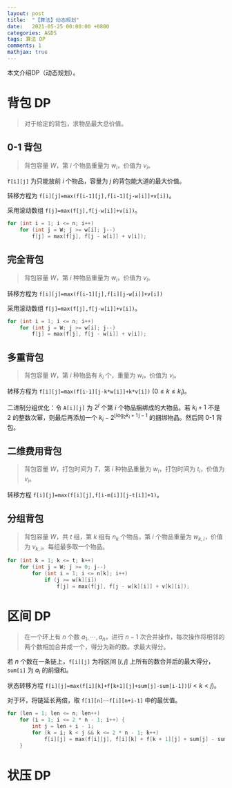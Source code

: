 ```yaml
---
layout: post
title:  "【算法】动态规划"
date:   2021-05-25 00:00:00 +0800
categories: A&DS
tags: 算法 DP
comments: 1
mathjax: true
---
```


本文介绍DP（动态规划）。

# 背包 DP

> 对于给定的背包，求物品最大总价值。

## 0-1 背包

> 背包容量 $W$，第 $i$ 个物品重量为 $w_i$，价值为 $v_i$。

`f[i][j]` 为只能放前 $i$ 个物品，容量为 $j$ 的背包能大道的最大价值。

转移方程为 `f[i][j]=max(f[i-1][j],f[i-1][j-w[i]]+v[i])`。

采用滚动数组 `f[j]=max(f[j],f[j-w[i]]+v[i])`。

```cpp
for (int i = 1; i <= n; i++)
    for (int j = W; j >= w[i]; j--)
        f[j] = max(f[j], f[j - w[i]] + v[i]);
```

## 完全背包

> 背包容量 $W$，第 $i$ 种物品重量为 $w_i$，价值为 $v_i$。

转移方程为 `f[i][j]=max(f[i-1][j],f[i][j-w[i]]+v[i])`

采用滚动数组 `f[j]=max(f[j],f[j-w[i]]+v[i])`。

```cpp
for (int i = 1; i <= n; i++)
    for (int j = W; j >= w[i]; j--)
        f[j] = max(f[j], f[j - w[i]] + v[i]);
```

## 多重背包

> 背包容量 $W$，第 $i$ 种物品有 $k_i$ 个，重量为 $w_i$，价值为 $v_i$。

转移方程为 `f[i][j]=max(f[i-1][j-k*w[i]]+k*v[i])` $(0\leq k\leq k_i)$。

二进制分组优化：令 `A[i][j]` 为 $2^j$ 个第 $i$ 个物品捆绑成的大物品。若 $k_i+1$ 不是 $2$ 的整数次幂，则最后再添加一个 $k_i-2^{\lfloor\log_{2}{k_i+1}\rfloor-1}$ 的捆绑物品。然后同 0-1 背包。

## 二维费用背包

> 背包容量 $W$，打包时间为 $T$，第 $i$ 种物品重量为 $w_i$，打包时间为 $t_i$，价值为 $v_i$。

转移方程 `f[i][j]=max(f[i][j],f[i-m[i]][j-t[i]]+1)`。

## 分组背包

> 背包容量 $W$，共 $t$ 组，第 $k$ 组有 $n_k$ 个物品，第 $i$ 个物品重量为 $w_{k,i}$，价值为 $v_{k,i}$。每组最多取一个物品。

```cpp
for (int k = 1; k <= t; k++)
    for (int j = W; j >= 0; j--)
        for (int i = 1; i <= n[k]; i++)
            if (j >= w[k][i])
                f[j] = max(f[j], f[j - w[k][i]] + v[k][i]);
```



# 区间 DP

> 在一个环上有 $n$ 个数 $a_1,\cdots,a_n$，进行 $n-1$ 次合并操作，每次操作将相邻的两个数相加合并成一个，得分为新的数。求最大得分。

若 $n$ 个数在一条链上，`f[i][j]` 为将区间 $[i,j]$ 上所有的数合并后的最大得分，`sum[i]` 为 $a_i$ 的前缀和。

状态转移方程 `f[i][j]=max(f[i][k]+f[k+1][j]+sum[j]-sum[i-1])`$(i<k<j)$。

对于环，将链延长两倍，取 `f[1][n]`$\cdots$`f[i][n+i-1]` 中的最优值。

```cpp
for (len = 1; len <= n; len++)
    for (i = 1; i <= 2 * n - 1; i++) {
        int j = len + i - 1;
        for (k = i; k < j && k <= 2 * n - 1; k++)
            f[i][j] = max(f[i][j], f[i][k] + f[k + 1][j] + sum[j] - sum[i - 1]);
    }
```



# 状压 DP

> 